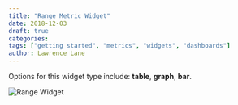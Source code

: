 ```yaml
---
title: "Range Metric Widget"
date: 2018-12-03
draft: true
categories:
tags: ["getting started", "metrics", "widgets", "dashboards"]
author: Lawrence Lane
---
```

Options for this widget type include: **table**, **graph**, **bar**.

![Range Widget](/images/range-widget/range-widget.png)
